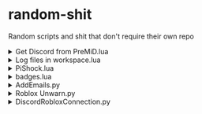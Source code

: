 # random-shit
Random scripts and shit that don't require their own repo

<details>
  <summary>Get Discord from PreMiD.lua</summary>
  <blockquote>
    <a href="/data/Get Discord from PreMiD.lua">Link</a><br>
    If the user has PreMiD installed then it will print/grab some user info.<br>
    Example:<br>
    <img width=694 alt="image" src="https://user-images.githubusercontent.com/67937010/208335348-84c2de5d-c9a8-42f1-832a-af556241ccd8.png">
  </blockquote>
</details>

<details>
  <summary>Log files in workspace.lua</summary>
  <blockquote>
    <a href="/data/WorkspaceLog/Log files in workspace.lua">Link</a><br>
    Will save to file any whitelisted files to a file<br>
    To export saved data use this <a href="/data/WorkspaceLog/Export logged files.lua">RLua script</a> or <a href="/data/WorkspaceLog/Export logged files.py">Python script</a><br>
  </blockquote>
</details>

<details>
  <summary>PiShock.lua</summary>
  <blockquote>
    <a href="/libs/PiShock.lua">Link</a><br>
    Library for PiShock<br>
    <img height=420 src="https://github.com/Roblox-Thot/random-shit/assets/67937010/38e66160-8e98-4f05-8d98-ec04bb777873">
  </blockquote>
</details>

<details>
  <summary>badges.lua</summary>
  <blockquote>
    <a href="/data/badges.lua">Link</a><br>
    Roblox script to grab all the Roblox badge ids in the current game
  </blockquote>
</details>

<details>
  <summary>AddEmails.py</summary>
  <blockquote>
    <a href="/data/AddEmails.py">Link</a><br>
    Python script to add a random email to your Roblox account.<br>
    You do require a domain with email forwarding to somewhere you can read all the emails.
  </blockquote>
</details>

<details>
  <summary>Roblox Unwarn.py</summary>
  <blockquote>
    <a href="/data/Roblox Unwarn.py">Link</a><br>
    Python script to show a way to restore a Roblox account after a warn or waited out ban.
  </blockquote>
</details>

<details>
  <summary>DiscordRobloxConnection.py</summary>
  <blockquote>
    <a href="/data/DiscordRobloxConnection.py">Link</a><br>
    Python script to host a site to allow mass authenticating Roblox accounts for Discord.<br>
    Recommended method is to use <a href=https://github.com/ic3w0lf22/Roblox-Account-Manager>ic3w0lf22/Roblox-Account-Manager</a> and click the "Open URL" with "http://127.0.0.1/"
  </blockquote>
</details>
